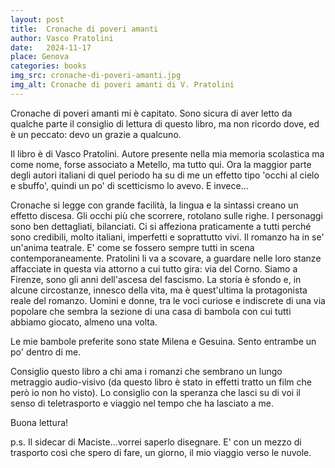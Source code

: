```yaml
---
layout: post
title:  Cronache di poveri amanti
author: Vasco Pratolini
date:   2024-11-17
place: Genova
categories: books
img_src: cronache-di-poveri-amanti.jpg
img_alt: Cronache di poveri amanti di V. Pratolini
---
```

Cronache di poveri amanti mi è capitato. Sono sicura di aver letto da qualche parte il consiglio di lettura di questo libro, ma non ricordo dove, ed è un peccato: devo un grazie a qualcuno.

Il libro è di Vasco Pratolini. Autore presente nella mia memoria scolastica ma come nome, forse associato a Metello, ma tutto qui. Ora la maggior parte degli autori italiani di quel periodo ha su di me un effetto tipo 'occhi al cielo e sbuffo', quindi un po' di scetticismo lo avevo. E invece...

Cronache si legge con grande facilità, la lingua e la sintassi creano un effetto discesa. Gli occhi più che scorrere, rotolano sulle righe. I personaggi sono ben dettagliati, bilanciati. Ci si affeziona praticamente a tutti perché sono credibili, molto italiani, imperfetti e soprattutto vivi. Il romanzo ha in se' un'anima teatrale. E' come se fossero sempre tutti in scena contemporaneamente. Pratolini li va a scovare, a guardare nelle loro stanze affacciate in questa via attorno a cui tutto gira: via del Corno. Siamo a Firenze, sono gli anni dell'ascesa del fascismo. La storia è sfondo e, in alcune circostanze, innesco della vita, ma è quest'ultima la protagonista reale del romanzo. Uomini e donne, tra le voci curiose e indiscrete di una via popolare che sembra la sezione di una casa di bambola con cui tutti abbiamo giocato, almeno una volta. 

Le mie bambole preferite sono state Milena e Gesuina. Sento entrambe un po' dentro di me. 

Consiglio questo libro a chi ama i romanzi che sembrano un lungo metraggio audio-visivo (da questo libro è stato in effetti tratto un film che però io non ho visto). Lo consiglio con la speranza che lasci su di voi il senso di teletrasporto e viaggio nel tempo che ha lasciato a me. 

Buona lettura!

p.s. Il sidecar di Maciste...vorrei saperlo disegnare. E' con un mezzo di trasporto così che spero di fare, un giorno, il mio viaggio verso le nuvole.

